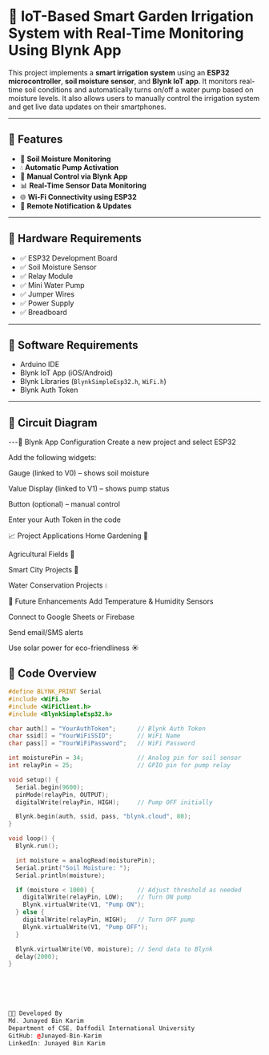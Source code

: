 # 🌿 IoT-Based Smart Garden Irrigation System with Real-Time Monitoring Using Blynk App

This project implements a **smart irrigation system** using an **ESP32 microcontroller**, **soil moisture sensor**, and **Blynk IoT app**. It monitors real-time soil conditions and automatically turns on/off a water pump based on moisture levels. It also allows users to manually control the irrigation system and get live data updates on their smartphones.

---

## 🧠 Features

- 🌱 **Soil Moisture Monitoring**
- 💧 **Automatic Pump Activation**
- 📲 **Manual Control via Blynk App**
- 📊 **Real-Time Sensor Data Monitoring**
- 🌐 **Wi-Fi Connectivity using ESP32**
- 🔔 **Remote Notification & Updates**

---

## 🔧 Hardware Requirements

- ✅ ESP32 Development Board  
- ✅ Soil Moisture Sensor  
- ✅ Relay Module  
- ✅ Mini Water Pump  
- ✅ Jumper Wires  
- ✅ Power Supply  
- ✅ Breadboard  

---

## 📱 Software Requirements

- Arduino IDE  
- Blynk IoT App (iOS/Android)  
- Blynk Libraries (`BlynkSimpleEsp32.h`, `WiFi.h`)  
- Blynk Auth Token  

---

## 🔌 Circuit Diagram




---📲 Blynk App Configuration
Create a new project and select ESP32

Add the following widgets:

Gauge (linked to V0) – shows soil moisture

Value Display (linked to V1) – shows pump status

Button (optional) – manual control

Enter your Auth Token in the code

📈 Project Applications
Home Gardening 🌼

Agricultural Fields 🌾

Smart City Projects 🌆

Water Conservation Projects 💧

📌 Future Enhancements
Add Temperature & Humidity Sensors

Connect to Google Sheets or Firebase

Send email/SMS alerts

Use solar power for eco-friendliness ☀️

## 🧾 Code Overview

```cpp
#define BLYNK_PRINT Serial
#include <WiFi.h>
#include <WiFiClient.h>
#include <BlynkSimpleEsp32.h>

char auth[] = "YourAuthToken";      // Blynk Auth Token
char ssid[] = "YourWiFiSSID";       // WiFi Name
char pass[] = "YourWiFiPassword";   // WiFi Password

int moisturePin = 34;               // Analog pin for soil sensor
int relayPin = 25;                  // GPIO pin for pump relay

void setup() {
  Serial.begin(9600);
  pinMode(relayPin, OUTPUT);
  digitalWrite(relayPin, HIGH);     // Pump OFF initially

  Blynk.begin(auth, ssid, pass, "blynk.cloud", 80);
}

void loop() {
  Blynk.run();

  int moisture = analogRead(moisturePin);
  Serial.print("Soil Moisture: ");
  Serial.println(moisture);

  if (moisture < 1000) {            // Adjust threshold as needed
    digitalWrite(relayPin, LOW);    // Turn ON pump
    Blynk.virtualWrite(V1, "Pump ON");
  } else {
    digitalWrite(relayPin, HIGH);   // Turn OFF pump
    Blynk.virtualWrite(V1, "Pump OFF");
  }

  Blynk.virtualWrite(V0, moisture); // Send data to Blynk
  delay(2000);
}






👨‍💻 Developed By
Md. Junayed Bin Karim
Department of CSE, Daffodil International University
GitHub: @Junayed-Bin-Karim
LinkedIn: Junayed Bin Karim
